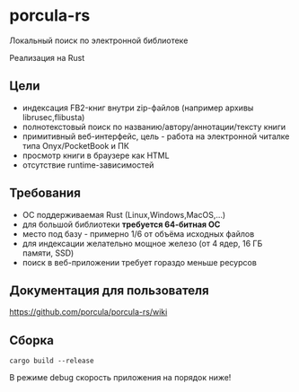 # porcula-rs
Локальный поиск по электронной библиотеке

Реализация на Rust

## Цели
  * индексация FB2-книг внутри zip-файлов (например архивы librusec,flibusta)
  * полнотекстовый поиск по названию/автору/аннотации/тексту книги
  * примитивный веб-интерфейс, цель - работа на электронной читалке типа Onyx/PocketBook и ПК
  * просмотр книги в браузере как HTML
  * отсутствие runtime-зависимостей


## Требования
  * ОС поддерживаемая Rust (Linux,Windows,MacOS,...)
  * для большой библиотеки **требуется 64-битная ОС**
  * место под базу - примерно 1/6 от объёма исходных файлов
  * для индексации желательно мощное железо (от 4 ядер, 16 ГБ памяти, SSD)
  * поиск в веб-приложении требует гораздо меньше ресурсов

## Документация для пользователя

https://github.com/porcula/porcula-rs/wiki

## Сборка
```
cargo build --release
```
В режиме debug скорость приложения на порядок ниже!
